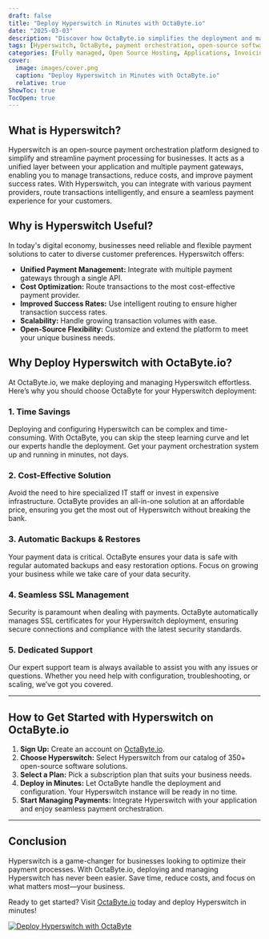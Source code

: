 ```yaml
---
draft: false
title: "Deploy Hyperswitch in Minutes with OctaByte.io"
date: "2025-03-03"
description: "Discover how OctaByte.io simplifies the deployment and management of Hyperswitch, a powerful open-source payment orchestration platform. Save time, reduce costs, and enjoy seamless integration with OctaByte's fully managed services."
tags: [Hyperswitch, OctaByte, payment orchestration, open-source software, managed services, deploy Hyperswitch, payment gateway, secure payments, automated backups, SSL management, cost-effective solutions]
categories: [Fully managed, Open Source Hosting, Applications, Invoicing And Payments]
cover:
  image: images/cover.png
  caption: "Deploy Hyperswitch in Minutes with OctaByte.io"
  relative: true
ShowToc: true
TocOpen: true
---
```



## What is Hyperswitch?

Hyperswitch is an open-source payment orchestration platform designed to simplify and streamline payment processing for businesses. It acts as a unified layer between your application and multiple payment gateways, enabling you to manage transactions, reduce costs, and improve payment success rates. With Hyperswitch, you can integrate with various payment providers, route transactions intelligently, and ensure a seamless payment experience for your customers.

## Why is Hyperswitch Useful?

In today's digital economy, businesses need reliable and flexible payment solutions to cater to diverse customer preferences. Hyperswitch offers:

- **Unified Payment Management:** Integrate with multiple payment gateways through a single API.
- **Cost Optimization:** Route transactions to the most cost-effective payment provider.
- **Improved Success Rates:** Use intelligent routing to ensure higher transaction success rates.
- **Scalability:** Handle growing transaction volumes with ease.
- **Open-Source Flexibility:** Customize and extend the platform to meet your unique business needs.

## Why Deploy Hyperswitch with OctaByte.io?

At OctaByte.io, we make deploying and managing Hyperswitch effortless. Here’s why you should choose OctaByte for your Hyperswitch deployment:

### 1. **Time Savings**
Deploying and configuring Hyperswitch can be complex and time-consuming. With OctaByte, you can skip the steep learning curve and let our experts handle the deployment. Get your payment orchestration system up and running in minutes, not days.

### 2. **Cost-Effective Solution**
Avoid the need to hire specialized IT staff or invest in expensive infrastructure. OctaByte provides an all-in-one solution at an affordable price, ensuring you get the most out of Hyperswitch without breaking the bank.

### 3. **Automatic Backups & Restores**
Your payment data is critical. OctaByte ensures your data is safe with regular automated backups and easy restoration options. Focus on growing your business while we take care of your data security.

### 4. **Seamless SSL Management**
Security is paramount when dealing with payments. OctaByte automatically manages SSL certificates for your Hyperswitch deployment, ensuring secure connections and compliance with the latest security standards.

### 5. **Dedicated Support**
Our expert support team is always available to assist you with any issues or questions. Whether you need help with configuration, troubleshooting, or scaling, we’ve got you covered.

---

## How to Get Started with Hyperswitch on OctaByte.io

1. **Sign Up:** Create an account on [OctaByte.io](https://octabyte.io).
2. **Choose Hyperswitch:** Select Hyperswitch from our catalog of 350+ open-source software solutions.
3. **Select a Plan:** Pick a subscription plan that suits your business needs.
4. **Deploy in Minutes:** Let OctaByte handle the deployment and configuration. Your Hyperswitch instance will be ready in no time.
5. **Start Managing Payments:** Integrate Hyperswitch with your application and enjoy seamless payment orchestration.

---

## Conclusion

Hyperswitch is a game-changer for businesses looking to optimize their payment processes. With OctaByte.io, deploying and managing Hyperswitch has never been easier. Save time, reduce costs, and focus on what matters most—your business. 

Ready to get started? Visit [OctaByte.io](https://octabyte.io) today and deploy Hyperswitch in minutes!

[![Deploy Hyperswitch with OctaByte](/images/deploy-on-octabyte.png)](https://octabyte.io/fully-managed-open-source-services/applications/invoicing-and-payments/hyperswitch)